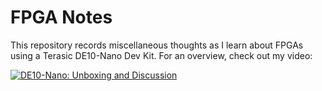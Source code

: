 # FPGA Notes

This repository records miscellaneous thoughts as I learn about FPGAs
using a Terasic DE10-Nano Dev Kit. For an overview, check out my video:

[![DE10-Nano: Unboxing and Discussion](http://img.youtube.com/vi/g2Q8LKMfIho/0.jpg)](http://www.youtube.com/watch?v=g2Q8LKMfIho "DE10-Nano: Unboxing and Discussion")
